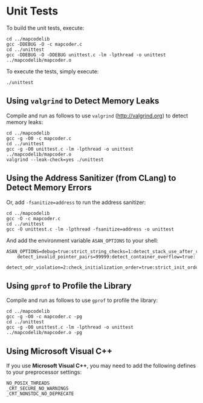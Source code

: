 # Unit Tests

To build the unit tests, execute:

    cd ../mapcodelib
    gcc -DDEBUG -O -c mapcoder.c
    cd ../unittest
    gcc -DDEBUG -O -DDEBUG unittest.c -lm -lpthread -o unittest ../mapcodelib/mapcoder.o

To execute the tests, simply execute:

    ./unittest

## Using `valgrind`  to Detect Memory Leaks

Compile and run as follows to use `valgrind` (http://valgrind.org) to detect memory leaks:

    cd ../mapcodelib
    gcc -g -O0 -c mapcoder.c
    cd ../unittest
    gcc -g -O0 unittest.c -lm -lpthread -o unittest ../mapcodelib/mapcoder.o
    valgrind --leak-check=yes ./unittest 

## Using the Address Sanitizer (from CLang) to Detect Memory Errors

Or, add `-fsanitize=address` to run the address sanitizer:

    cd ../mapcodelib
    gcc -O -c mapcoder.c
    cd ../unittest
    gcc -O unittest.c -lm -lpthread -fsanitize=address -o unittest 

And add the environment variable `ASAN_OPTIONS` to your shell:

    ASAN_OPTIONS=debug=true:strict_string_checks=1:detect_stack_use_after_return=true:
        detect_invalid_pointer_pairs=99999:detect_container_overflow=true:
        detect_odr_violation=2:check_initialization_order=true:strict_init_order=true

## Using `gprof` to Profile the Library

Compile and run as follows to use `gprof` to profile the library:

    cd ../mapcodelib
    gcc -g -O0 -c mapcoder.c -pg
    cd ../unittest
    gcc -g -O0 unittest.c -lm -lpthread -o unittest ../mapcodelib/mapcoder.o -pg

## Using Microsoft Visual C++

If you use **Microsoft Visual C++**, you may need to add the following defines to your preprocessor
settings:

    NO_POSIX_THREADS
    _CRT_SECURE_NO_WARNINGS
    _CRT_NONSTDC_NO_DEPRECATE


